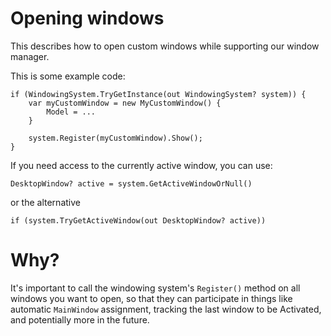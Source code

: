 ﻿# Opening windows

This describes how to open custom windows while supporting our window manager.

This is some example code:

```
if (WindowingSystem.TryGetInstance(out WindowingSystem? system)) {
    var myCustomWindow = new MyCustomWindow() {
        Model = ...
    }

    system.Register(myCustomWindow).Show();
}
```

If you need access to the currently active window, you can use: 

`DesktopWindow? active = system.GetActiveWindowOrNull()` 

or the alternative 

`if (system.TryGetActiveWindow(out DesktopWindow? active))`

# Why?
It's important to call the windowing system's `Register()` method on all windows you want to open, so that
they can participate in things like automatic `MainWindow` assignment, tracking the last window to be Activated, 
and potentially more in the future.

